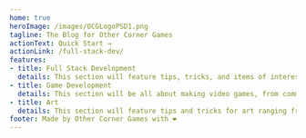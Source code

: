 ```yaml
---
home: true
heroImage: /images/OCGLogoPSD1.png
tagline: The Blog for Other Corner Games
actionText: Quick Start →
actionLink: /full-stack-dev/
features:
- title: Full Stack Development
  details: This section will feature tips, tricks, and items of interest to full stack web development.
- title: Game Development
  details: This section will be all about making video games, from command line, the web, to standalone application.
- title: Art
  details: This section will feature tips and tricks for art ranging from traditional to digital with an emphasis on content creation for games or media.
footer: Made by Other Corner Games with ❤️
---
```

